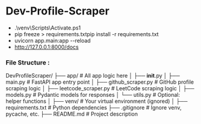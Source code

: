 # Dev-Profile-Scraper

- .\venv\Scripts\Activate.ps1
- pip freeze > requirements.txtpip install -r requirements.txt
- uvicorn app.main:app --reload
- http://127.0.0.1:8000/docs

### File Structure :

DevProfileScraper/
├── app/ # All app logic here
│ ├── **init**.py
│ ├── main.py # FastAPI app entry point
│ ├── github_scraper.py # GitHub profile scraping logic
│ ├── leetcode_scraper.py # LeetCode scraping logic
│ ├── models.py # Pydantic models for responses
│ └── utils.py # Optional: helper functions
│
├── venv/ # Your virtual environment (ignored)
│
├── requirements.txt # Python dependencies
├── .gitignore # Ignore venv, pycache, etc.
├── README.md # Project description
